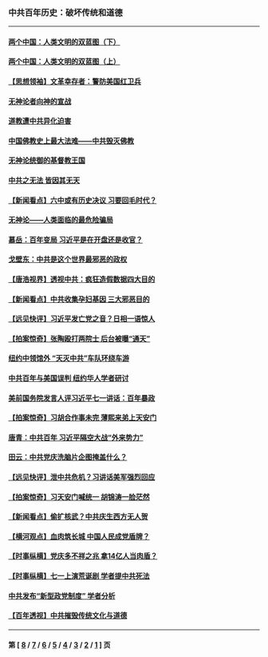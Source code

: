 ### 中共百年历史：破坏传统和道德
---
#### [两个中国：人类文明的双蓝图（下）](../../pages/nf1176114/n13423132.md?12170430) 
#### [两个中国：人类文明的双蓝图（上）](../../pages/nf1176114/n13422687.md?12170430) 
#### [【思想领袖】文革幸存者：警防美国红卫兵](../../pages/nf1176114/n13339289.md?12170430) 
#### [无神论者向神的宣战](../../pages/nf1176114/n13281535.md?12170430) 
#### [道教遭中共异化迫害](../../pages/nf1176114/n13281463.md?12170430) 
#### [中国佛教史上最大法难——中共毁灭佛教](../../pages/nf1176114/n13281397.md?12170430) 
#### [无神论统御的基督教王国](../../pages/nf1176114/n13281280.md?12170430) 
#### [中共之无法 皆因其无天](../../pages/nf1176114/n13281088.md?12170430) 
#### [【新闻看点】六中或有历史决议 习要回毛时代？](../../pages/nf1176114/n13222895.md?12170430) 
#### [无神论——人类面临的最危险骗局](../../pages/nf1176114/n13196137.md?12170430) 
#### [慕岳：百年变局 习近平是在开盘还是收官？](../../pages/nf1176114/n13206516.md?12170430) 
#### [戈壁东：中共是这个世界最邪恶的政权](../../pages/nf1176114/n13085641.md?12170430) 
#### [【唐浩视界】透视中共：疯狂造假数据四大目的](../../pages/nf1176114/n13080590.md?12170430) 
#### [【新闻看点】中共收集孕妇基因 三大邪恶目的](../../pages/nf1176114/n13077182.md?12170430) 
#### [【远见快评】习近平发亡党之音？日相一语惊人](../../pages/nf1176114/n13074809.md?12170430) 
#### [【拍案惊奇】张陶殴打两院士 后台被曝“通天”](../../pages/nf1176114/n13070496.md?12170430) 
#### [纽约中领馆外 “天灭中共”车队环绕车游](../../pages/nf1176114/n13070693.md?12170430) 
#### [中共百年与美国误判 纽约华人学者研讨](../../pages/nf1176114/n13067969.md?12170430) 
#### [美前国务院发言人评习近平七一讲话：百年暴政](../../pages/nf1176114/n13066986.md?12170430) 
#### [【拍案惊奇】习胡合作事未完 薄熙来弟上天安门](../../pages/nf1176114/n13065867.md?12170430) 
#### [唐青：中共百年 习近平隔空大战“外来势力”](../../pages/nf1176114/n13065976.md?12170430) 
#### [田云：中共党庆洗脑片企图掩盖什么？](../../pages/nf1176114/n13064395.md?12170430) 
#### [【远见快评】泄中共危机？习讲话美军强烈回应](../../pages/nf1176114/n13064269.md?12170430) 
#### [【拍案惊奇】习天安门喊统一 胡锦涛一脸茫然](../../pages/nf1176114/n13063233.md?12170430) 
#### [【新闻看点】偷扩核武？中共庆生西方无人贺](../../pages/nf1176114/n13061263.md?12170430) 
#### [【横河观点】血肉筑长城 中国人民成党盾牌？](../../pages/nf1176114/n13061779.md?12170430) 
#### [【时事纵横】党庆多不祥之兆 拿14亿人当肉盾？](../../pages/nf1176114/n13061709.md?12170430) 
#### [【时事纵横】七一上演荒诞剧 学者提中共死法](../../pages/nf1176114/n13058990.md?12170430) 
#### [中共发布“新型政党制度” 学者分析](../../pages/nf1176114/n13056354.md?12170430) 
#### [【百年透视】中共摧毁传统文化与道德](../../pages/nf1176114/n13057253.md?12170430) 

---
#### 第 [ [8](./8.md?12170430) / [7](./7.md?12170430) / [6](./6.md?12170430) / [5](./5.md?12170430) / [4](./4.md?12170430) / [3](./3.md?12170430) / [2](./2.md?12170430) / [1](./1.md?12170430) ] 页
